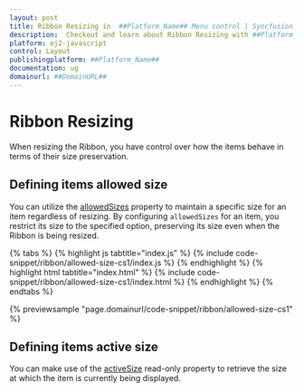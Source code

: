 ```yaml
---
layout: post
title: Ribbon Resizing in  ##Platform_Name## Menu control | Syncfusion
description:  Checkout and learn about Ribbon Resizing with ##Platform_Name## Menu control of Syncfusion Essential JS 2 and more details.
platform: ej2-javascript
control: Layout
publishingplatform: ##Platform_Name##
documentation: ug
domainurl: ##DomainURL##
---
```


# Ribbon Resizing

When resizing the Ribbon, you have control over how the items behave in terms of their size preservation.

## Defining items allowed size

You can utilize the [allowedSizes](https://ej2.syncfusion.com/javascript/documentation/api/ribbon/ribbonItemModel/#allowedsizes) property to maintain a specific size for an item regardless of resizing. By configuring `allowedSizes` for an item, you restrict its size to the specified option, preserving its size even when the Ribbon is being resized.

{% tabs %}
{% highlight js tabtitle="index.js" %}
{% include code-snippet/ribbon/allowed-size-cs1/index.js %}
{% endhighlight %}
{% highlight html tabtitle="index.html" %}
{% include code-snippet/ribbon/allowed-size-cs1/index.html %}
{% endhighlight %}
{% endtabs %}
          
{% previewsample "page.domainurl/code-snippet/ribbon/allowed-size-cs1" %}

## Defining items active size

You can make use of the [activeSize](https://ej2.syncfusion.com/javascript/documentation/api/ribbon/ribbonItemModel/#activesize) read-only property to retrieve the size at which the item is currently being displayed.